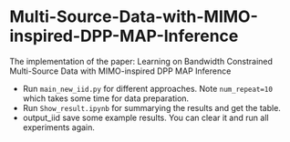 # Multi-Source-Data-with-MIMO-inspired-DPP-MAP-Inference
The implementation of the paper: Learning on Bandwidth Constrained Multi-Source Data with MIMO-inspired DPP MAP Inference

- Run ``` main_new_iid.py ``` for different approaches. Note ```num_repeat=10``` which takes some time for data preparation. 
- Run ``` Show_result.ipynb ``` for summarying the results and get the table.
- output_iid save some example results. You can clear it and run all experiments again.
